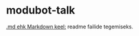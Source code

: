 # modubot-talk

[.md ehk Markdown keel:](https://guides.github.com/features/mastering-markdown/)
readme failide tegemiseks.